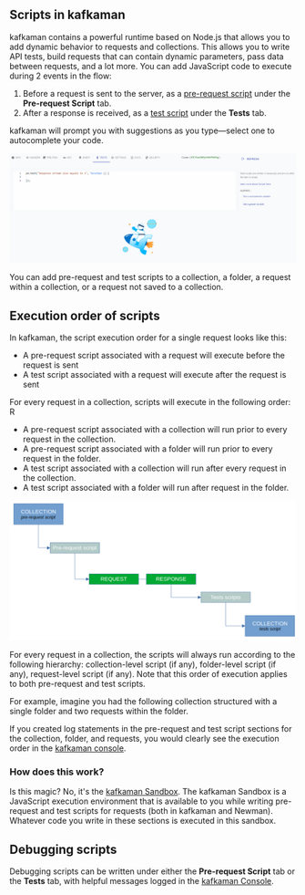 ## Scripts in kafkaman

kafkaman contains a powerful runtime based on Node.js that allows you to add dynamic behavior to requests and collections. This allows you to write API tests, build requests that can contain dynamic parameters, pass data between requests, and a lot more. You can add JavaScript code to execute during 2 events in the flow:

  1. Before a request is sent to the server, as a [pre-request script](/docs/writing-scripts/pre-request-scripts/) under the **Pre-request Script** tab.
  1. After a response is received, as a [test script](/docs/writing-scripts/test-scripts/) under the **Tests** tab.

kafkaman will prompt you with suggestions as you type—select one to autocomplete your code.

[![Script autocomplete](https://raw.githubusercontent.com/kafkaman-lab/kafkaman-learning-center/main/assets/Autocomplete.gif)](https://raw.githubusercontent.com/kafkaman-lab/kafkaman-learning-center/main/assets/Autocomplete.gif)

You can add pre-request and test scripts to a collection, a folder, a request within a collection, or a request not saved to a collection.

## Execution order of scripts

In kafkaman, the script execution order for a single request looks like this:

* A pre-request script associated with a request will execute before the request is sent
* A test script associated with a request will execute after the request is sent


For every request in a collection, scripts will execute in the following order:
R
* A pre-request script associated with a collection will run prior to every request in the collection.
* A pre-request script associated with a folder will run prior to every request in the folder.
* A test script associated with a collection will run after every request in the collection.
* A test script associated with a folder will run after request in the folder.

[![workflow for request in collection](https://raw.githubusercontent.com/kafkaman-lab/kafkaman-learning-center/main/assets/life.png)](https://raw.githubusercontent.com/kafkaman-lab/kafkaman-learning-center/main/assets/life.png)

For every request in a collection, the scripts will always run according to the following hierarchy: collection-level script (if any), folder-level script (if any), request-level script (if any). Note that this order of execution applies to both pre-request and test scripts.

For example, imagine you had the following collection structured with a single folder and two requests within the folder.


If you created log statements in the pre-request and test script sections for the collection, folder, and requests, you would clearly see the execution order in the [kafkaman console](/docs/sending-requests/troubleshooting-api-requests/).


### How does this work?

Is this magic? No, it's the [kafkaman Sandbox](/docs/writing-scripts/script-references/kafkaman-sandbox-api-reference/). The kafkaman Sandbox is a JavaScript execution environment that is available to you while writing pre-request and test scripts for requests (both in kafkaman and Newman). Whatever code you write in these sections is executed in this sandbox.

## Debugging scripts

Debugging scripts can be written under either the **Pre-request Script** tab or the **Tests** tab, with helpful messages logged in the [kafkaman Console](/docs/sending-requests/troubleshooting-api-requests/).
